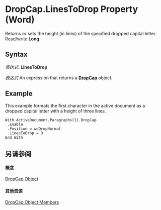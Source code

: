 
# DropCap.LinesToDrop Property (Word)

Returns or sets the height (in lines) of the specified dropped capital letter. Read/write  **Long**.


## Syntax

 _表达式_. **LinesToDrop**

 _表达式_ An expression that returns a **[DropCap](79daea90-657b-43db-34e3-08f7aed74591.md)** object.


## Example

This example formats the first character in the active document as a dropped capital letter with a height of three lines.


```
With ActiveDocument.Paragraphs(1).DropCap 
 .Enable 
 .Position = wdDropNormal 
 .LinesToDrop = 3 
End With
```


## 另请参阅


#### 概念


[DropCap Object](79daea90-657b-43db-34e3-08f7aed74591.md)
#### 其他资源


[DropCap Object Members](http://msdn.microsoft.com/library/888b28fc-883a-d2eb-9c95-8126d8e044ca%28Office.15%29.aspx)